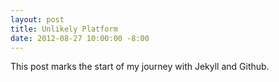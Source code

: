 ```yaml
---
layout: post
title: Unlikely Platform
date: 2012-08-27 10:00:00 -8:00
---
```


This post marks the start of my journey with Jekyll and Github.
